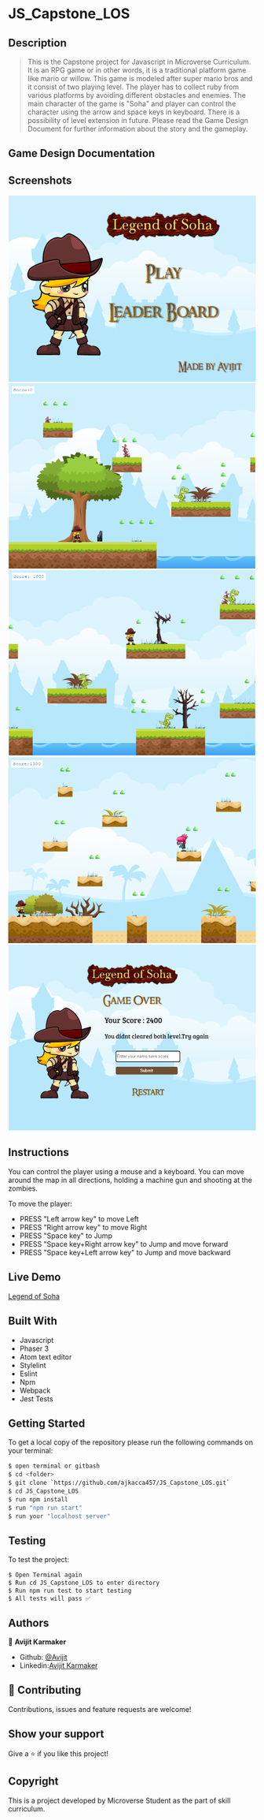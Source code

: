 # JS_Capstone_LOS

## Description

> This is the Capstone project for Javascript in Microverse Curriculum. It is an RPG game or in other words, it is a traditional platform game like mario or willow. This game is modeled after super mario bros and it consist of two playing level. The player has to collect ruby from various platforms by avoiding different obstacles and enemies. The main character of the game is "Soha" and player can control the character using the arrow and space keys in keyboard. There is a possibility of level extension in future. Please read the Game Design Document for further information about the story and the gameplay.

## Game Design Documentation


## Screenshots

![screenshot](./src/assets/Screenshots/interface1.PNG)
![screenshot](./src/assets/Screenshots/interface2.PNG)
![screenshot](./src/assets/Screenshots/interface3.PNG)
![screenshot](./src/assets/Screenshots/interface4.PNG)
![screenshot](./src/assets/Screenshots/interface5.PNG)

## Instructions
You can control the player using a mouse and a keyboard. You can move around the map in all directions, holding a machine gun and shooting at the zombies.

To move the player:

- PRESS "Left arrow key" to move Left
- PRESS "Right arrow key" to move Right
- PRESS "Space key" to Jump
- PRESS "Space key+Right arrow key" to Jump and move forward
- PRESS "Space key+Left arrow key" to Jump and move backward

## Live Demo
[Legend of Soha](https://legendofsoha.netlify.app/)

## Built With

- Javascript
- Phaser 3
- Atom text editor
- Stylelint
- Eslint
- Npm
- Webpack
- Jest Tests


## Getting Started

To get a local copy of the repository please run the following commands on your terminal:

```bash
$ open terminal or gitbash
$ cd <folder>
$ git clone `https://github.com/ajkacca457/JS_Capstone_LOS.git`
$ cd JS_Capstone_LOS
$ run npm install
$ run "npm run start"
$ run your "localhost server"
```

## Testing

To test the project:

```
$ Open Terminal again
$ Run cd JS_Capstone_LOS to enter directory
$ Run npm run test to start testing
$ All tests will pass ✅

```

## Authors

👤 **Avijit Karmaker**

- Github: [@Avijit](https://github.com/ajkacca457)
- Linkedin:[Avijit Karmaker](https://www.linkedin.com/in/avijit-karmaker-8738a54)

## 🤝 Contributing

Contributions, issues and feature requests are welcome!

## Show your support

Give a ⭐️ if you like this project!

## Copyright
This is a project developed by Microverse Student as the part of skill curriculum.

